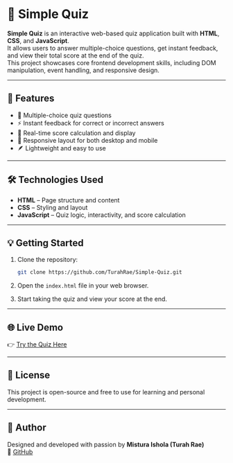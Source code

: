 # 🧠 Simple Quiz

**Simple Quiz** is an interactive web-based quiz application built with **HTML**, **CSS**, and **JavaScript**.  
It allows users to answer multiple-choice questions, get instant feedback, and view their total score at the end of the quiz.  
This project showcases core frontend development skills, including DOM manipulation, event handling, and responsive design.

---

## 🚀 Features

- 📝 Multiple-choice quiz questions  
- ⚡ Instant feedback for correct or incorrect answers  
- 🧮 Real-time score calculation and display  
- 📱 Responsive layout for both desktop and mobile  
- 🪶 Lightweight and easy to use

---

## 🛠️ Technologies Used

- **HTML** – Page structure and content  
- **CSS** – Styling and layout  
- **JavaScript** – Quiz logic, interactivity, and score calculation

---

## 💡 Getting Started

1. Clone the repository:
   ```bash
   git clone https://github.com/TurahRae/Simple-Quiz.git
   ```

2. Open the `index.html` file in your web browser.  
3. Start taking the quiz and view your score at the end.

---

## 🌐 Live Demo

👉 [Try the Quiz Here](https://turahrae.github.io/Simple-Quiz/)

---

## 📌 License

This project is open-source and free to use for learning and personal development.

---

## 🧠 Author

Designed and developed with passion by **Mistura Ishola (Turah Rae)**  
🔗 [GitHub](https://github.com/TurahRae)
